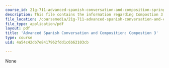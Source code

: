 ```yaml
---
course_id: 21g-711-advanced-spanish-conversation-and-composition-spring-2014
description: This file contains the information regarding Compostion 3.
file_location: /coursemedia/21g-711-advanced-spanish-conversation-and-composition-spring-2014/4a54c42db7e8417962fdd1c6b62103cb_MIT21G_711S14_Comp3.pdf
file_type: application/pdf
layout: pdf
title: 'Advanced Spanish Conversation and Composition: Compostion 3'
type: course
uid: 4a54c42db7e8417962fdd1c6b62103cb

---
```

None